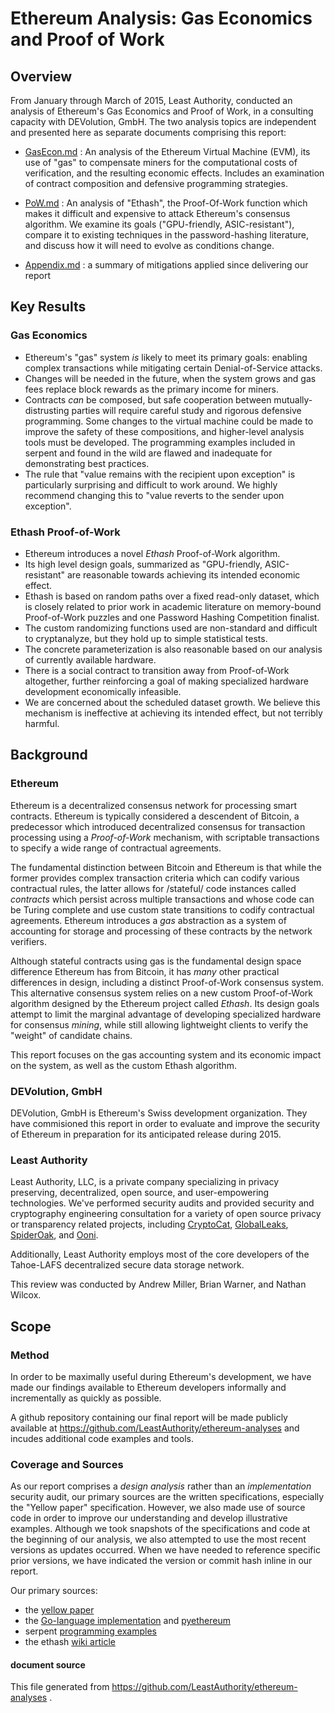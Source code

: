 # Ethereum Analysis: Gas Economics and Proof of Work

## Overview

From January through March of 2015, Least Authority, conducted an
analysis of Ethereum's Gas Economics and Proof of Work, in a consulting
capacity with DEVolution, GmbH.
The two analysis topics are independent and presented here
as separate documents comprising this report:

* [GasEcon.md](GasEcon.md) : An analysis of the Ethereum Virtual Machine (EVM), its use of "gas" to compensate miners for the computational costs of verification, and the resulting economic effects. Includes an examination of contract composition and defensive programming strategies.

* [PoW.md](PoW.md) : An analysis of "Ethash", the Proof-Of-Work function which makes it difficult and expensive to attack Ethereum's consensus algorithm. We examine its goals ("GPU-friendly, ASIC-resistant"), compare it to existing techniques in the password-hashing literature, and discuss how it will need to evolve as conditions change.

* [Appendix.md](Appendix.md) : a summary of mitigations applied since delivering our report


## Key Results

### Gas Economics

* Ethereum's "gas" system *is* likely to meet its primary goals: enabling complex transactions while mitigating certain Denial-of-Service attacks.
* Changes will be needed in the future, when the system grows and gas fees replace block rewards as the primary income for miners.
* Contracts *can* be composed, but safe cooperation between mutually-distrusting parties will require careful study and rigorous defensive programming. Some changes to the virtual machine could be made to improve the safety of these compositions, and higher-level analysis tools must be developed. The programming examples included in serpent and found in the wild are flawed and inadequate for demonstrating best practices.
* The rule that "value remains with the recipient upon exception" is particularly surprising and difficult to work around. We highly recommend changing this to "value reverts to the sender upon exception".


### Ethash Proof-of-Work

* Ethereum introduces a novel *Ethash* Proof-of-Work algorithm.
* Its high level design goals, summarized as "GPU-friendly, ASIC-resistant" are reasonable towards achieving its intended economic effect.
* Ethash is based on random paths over a fixed read-only dataset, which is closely related to prior work in academic literature on memory-bound Proof-of-Work puzzles and one Password Hashing Competition finalist.
* The custom randomizing functions used are non-standard and difficult to cryptanalyze, but they hold up to simple statistical tests.
* The concrete parameterization is also reasonable based on our analysis of currently available hardware.
* There is a social contract to transition away from Proof-of-Work altogether, further reinforcing a goal of making specialized hardware development economically infeasible.
* We are concerned about the scheduled dataset growth. We believe this mechanism is ineffective at achieving its intended effect, but not terribly harmful.


## Background

### Ethereum

Ethereum is a decentralized consensus network for processing
smart contracts. Ethereum is typically considered a descendent of Bitcoin,
a predecessor which introduced decentralized consensus for transaction
processing using a *Proof-of-Work* mechanism, with scriptable transactions
to specify a wide range of contractual agreements.

The fundamental distinction between Bitcoin and Ethereum is that while the
former provides complex transaction criteria which can codify various
contractual rules, the latter allows for /stateful/ code instances
called *contracts* which persist across multiple transactions and whose
code can be Turing complete and use custom state transitions to codify
contractual agreements. Ethereum introduces a *gas* abstraction as a
system of accounting for storage and processing of these contracts by
the network verifiers.

Although stateful contracts using gas is the fundamental design space
difference Ethereum has from Bitcoin, it has *many* other practical
differences in design, including a distinct Proof-of-Work consensus
system. This alternative consensus system relies on a new custom
Proof-of-Work algorithm designed by the Ethereum project called
*Ethash*. Its design goals attempt to limit the marginal advantage of
developing specialized hardware for consensus *mining*, while still
allowing lightweight clients to verify the "weight" of candidate chains.

This report focuses on the gas accounting system and its economic impact
on the system, as well as the custom Ethash algorithm.

### DEVolution, GmbH
DEVolution, GmbH is Ethereum's Swiss development organization. They have commisioned this report in order to evaluate and improve the security of Ethereum in preparation for its anticipated release during 2015.

### Least Authority

Least Authority, LLC, is a private company specializing in privacy
preserving, decentralized, open source, and user-empowering technologies.
We've performed security audits and provided security and cryptography
engineering consultation for a variety of open source privacy or
transparency related projects, including [CryptoCat](https://leastauthority.com/blog/least_authority_performs_security_audit_for_cryptocat.html), [GlobalLeaks](https://leastauthority.com/blog/least_authority_performs_security_audit_for_globaleaks.html), [SpiderOak](https://leastauthority.com/blog/least_authority_performs_security_audit_for_spideroak.html), and [Ooni](https://lists.torproject.org/pipermail/ooni-dev/2013-August/000067.html).

Additionally, Least Authority employs most of the core developers of
the Tahoe-LAFS decentralized secure data storage network.

This review was conducted by Andrew Miller, Brian Warner, and Nathan
Wilcox.

## Scope

### Method

In order to be maximally useful during Ethereum's development, we have made our findings available to Ethereum developers informally and incrementally as quickly as possible.

A github repository containing our final report will be made publicly available at https://github.com/LeastAuthority/ethereum-analyses and incudes additional code examples and tools.

### Coverage and Sources

As our report comprises a *design analysis* rather than an *implementation* security audit, our primary sources are the written specifications, especially the "Yellow paper" specification. However, we also made use of source code in order to improve our understanding and develop illustrative examples. Although we took snapshots of the specifications and code at the beginning of our analysis, we also attempted to use the most recent versions as updates occurred. When we have needed to reference specific prior versions, we have indicated the version or commit hash inline in our report.

Our primary sources:

* the [yellow paper](https://github.com/ethereum/yellowpaper)
* the [Go-language implementation](https://github.com/ethereum/go-ethereum) and [pyethereum](https://github.com/ethereum/pyethereum)
* serpent [programming examples](https://github.com/ethereum/serpent/tree/master/examples)
* the ethash [wiki article](https://github.com/ethereum/wiki/wiki/Ethash)

#### document source

This file generated from https://github.com/LeastAuthority/ethereum-analyses .

